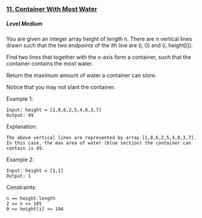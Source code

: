 ### [11. Container With Most Water](https://leetcode.com/problems/container-with-most-water/)

##### Level Medium

You are given an integer array height of length n. 
There are n vertical lines drawn such that the two endpoints of the ith line are (i, 0) and (i, height[i]).

Find two lines that together with the x-axis form a container, such that the container contains the most water.

Return the maximum amount of water a container can store.

Notice that you may not slant the container.

 
Example 1:

```JS
Input: height = [1,8,6,2,5,4,8,3,7]
Output: 49
```

Explanation: 
```JS
The above vertical lines are represented by array [1,8,6,2,5,4,8,3,7]. 
In this case, the max area of water (blue section) the container can contain is 49.
```

Example 2:
```JS
Input: height = [1,1]
Output: 1
```

Constraints:
```JS
n == height.length
2 <= n <= 105
0 <= height[i] <= 104
```
